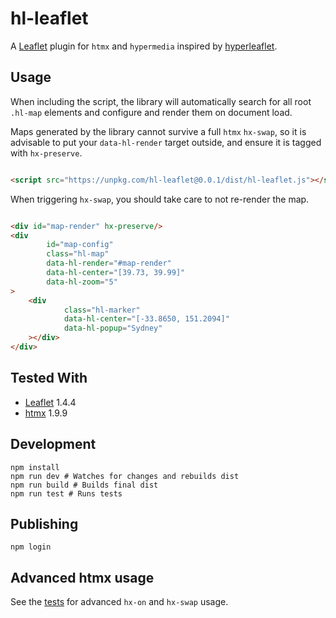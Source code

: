 # hl-leaflet

A [Leaflet](http://leafletjs.com/) plugin for `htmx` and `hypermedia` inspired
by [hyperleaflet](https://github.com/cemrehancavdar/hyperleaflet).

## Usage

When including the script, the library will automatically search for
all root `.hl-map` elements and configure and render them on document load.

Maps generated by the library cannot survive a full `htmx` `hx-swap`,
so it is advisable to put your `data-hl-render` target outside, and ensure it is
tagged with `hx-preserve`.

```html

<script src="https://unpkg.com/hl-leaflet@0.0.1/dist/hl-leaflet.js"></script>
```

When triggering `hx-swap`, you should take care to not re-render the map.

```html

<div id="map-render" hx-preserve/>
<div
        id="map-config"
        class="hl-map"
        data-hl-render="#map-render"
        data-hl-center="[39.73, 39.99]"
        data-hl-zoom="5"
>
    <div
            class="hl-marker"
            data-hl-center="[-33.8650, 151.2094]"
            data-hl-popup="Sydney"
    ></div>
</div>
```

## Tested With

- [Leaflet](http://leafletjs.com/) 1.4.4
- [htmx](https://htmx.org/) 1.9.9

## Development

```shell
npm install
npm run dev # Watches for changes and rebuilds dist
npm run build # Builds final dist
npm run test # Runs tests
```

## Publishing

```shell
npm login
```

## Advanced htmx usage

See the [tests](https://github.com/IodeSystems/hl-leaflet/blob/main/src/hl-leaflet.test.ts) for advanced `hx-on`
and `hx-swap` usage.
